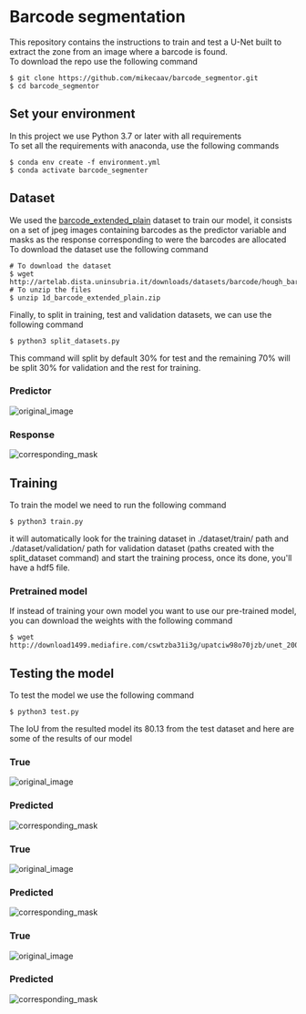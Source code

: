 # Barcode segmentation
This repository contains the instructions to train and test a U-Net
built to extract the zone from an image where a barcode is found.<br>
To download the repo use the following command
```
$ git clone https://github.com/mikecaav/barcode_segmentor.git
$ cd barcode_segmentor
```
## Set your environment
In this project we use Python 3.7 or later with all requirements<br>
To set all the requirements with anaconda, use the following commands
 ```
$ conda env create -f environment.yml
$ conda activate barcode_segmenter
 ```
## Dataset
We used the <a href=http://artelab.dista.uninsubria.it/downloads/datasets/barcode/hough_barcode_1d/1d_barcode_extended_plain.zip>
barcode_extended_plain</a> dataset to train our model, it consists on a set of jpeg images containing barcodes as the predictor 
variable and masks as the response corresponding to were the barcodes are allocated<br>
To download the dataset use the following command
```
# To download the dataset
$ wget http://artelab.dista.uninsubria.it/downloads/datasets/barcode/hough_barcode_1d/1d_barcode_extended_plain.zip
# To unzip the files
$ unzip 1d_barcode_extended_plain.zip
```
Finally, to split in training, test and validation datasets, we can use the following command
```
$ python3 split_datasets.py  
```
This command will split by default 30% for test and the remaining 70% will be split 30% for validation 
and the rest for training. 
### Predictor
![original_image](media/image.png "predictor")<br>
### Response
![corresponding_mask](media/mask.png "respone")<br>

## Training
To train the model we need to run the following command
```
$ python3 train.py
```
it will automatically look for the training dataset in ./dataset/train/ path and ./dataset/validation/ path for 
validation dataset (paths created with the split_dataset command) and start the training process, once its done,
you'll have a hdf5 file.

### Pretrained model
If instead of training your own model you want to use our pre-trained model, you can download the weights with the 
following command
```
$ wget http://download1499.mediafire.com/cswtzba31i3g/upatciw98o70jzb/unet_200_steps.hdf5
```

## Testing the model
To test the model we use the following command
```
$ python3 test.py
```
The IoU from the resulted model its 80.13 from the test dataset and here are some of the results of our model
### True
![original_image](media/1_true.png "predictor")<br>
### Predicted
![corresponding_mask](media/1_predicted.png "respone")<br>
### True
![original_image](media/2_true.png "predictor")<br>
### Predicted
![corresponding_mask](media/2_predicted.png "respone")<br>
### True
![original_image](media/3_true.png "predictor")<br>
### Predicted
![corresponding_mask](media/3_predicted.png "respone")<br>